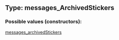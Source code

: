 ## Type: messages\_ArchivedStickers  

### Possible values (constructors):

[messages\_archivedStickers](../constructors/messages\_archivedStickers.md)  


